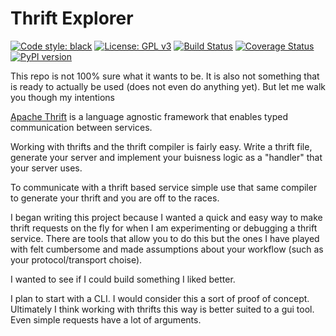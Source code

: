 # Thrift Explorer
[![Code style: black](https://img.shields.io/badge/code%20style-black-000000.svg)](https://github.com/ambv/black)
[![License: GPL v3](https://img.shields.io/badge/License-GPL%20v3-blue.svg)](https://github.com/Bachmann1234/thriftExplorer/blob/master/LICENSE)
[![Build Status](https://travis-ci.org/Bachmann1234/thriftExplorer.svg?branch=master)](https://travis-ci.org/Bachmann1234/thriftExplorer)
[![Coverage Status](https://coveralls.io/repos/github/Bachmann1234/thriftExplorer/badge.svg?branch=master)](https://coveralls.io/github/Bachmann1234/thriftExplorer?branch=master)
[![PyPI version](https://badge.fury.io/py/thriftexplorer.svg)](https://badge.fury.io/py/thriftexplorer)

This repo is not 100% sure what it wants to be. It is also not something that is ready to actually be used (does not even do anything yet). But let me walk you though my intentions

[Apache Thrift](https://thrift.apache.org/) is a language agnostic framework that enables typed communication between services. 

Working with thrifts and the thrift compiler is fairly easy. Write a thrift file, generate your server and implement your buisness logic as a "handler" that your server uses.

To communicate with a thrift based service simple use that same compiler to generate your thrift and you are off to the races.

I began writing this project because I wanted a quick and easy way to make thrift requests on the fly for when I am experimenting or debugging a thrift service. There are tools that allow you to do this but the ones I have played with felt cumbersome and made assumptions about your workflow (such as your protocol/transport choise).

I wanted to see if I could build something I liked better.

I plan to start with a CLI. I would consider this a sort of proof of concept. Ultimately I think working with thrifts this way is better suited to a gui tool. Even simple requests have a lot of arguments. 
